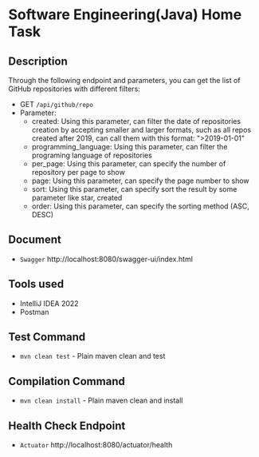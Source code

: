 # Software Engineering(Java) Home Task

## Description

Through the following endpoint and parameters, you can get the list of GitHub repositories with different filters:

- GET `/api/github/repo`
- Parameter:
    - created:  Using this parameter, can filter the date of repositories creation by accepting smaller and larger
      formats, such as all repos created after 2019, can call them with this format: ">2019-01-01"
    - programming_language: Using this parameter, can filter the programing language of repositories
    - per_page: Using this parameter, can specify the number of repository per page to show
    - page:     Using this parameter, can specify the page number to show
    - sort:     Using this parameter, can specify sort the result by some parameter like star, created
    - order:    Using this parameter, can specify the sorting method (ASC, DESC)

## Document

- `Swagger` http://localhost:8080/swagger-ui/index.html

## Tools used

- IntelliJ IDEA 2022
- Postman

## Test Command

- `mvn clean test` - Plain maven clean and test

## Compilation Command

- `mvn clean install` - Plain maven clean and install

## Health Check Endpoint

- `Actuator` http://localhost:8080/actuator/health
